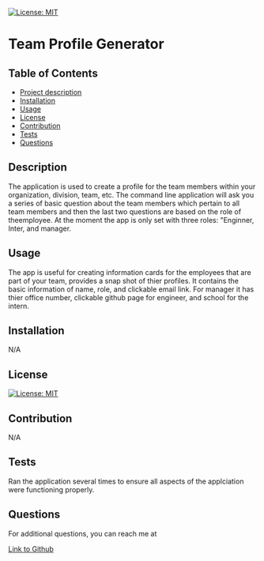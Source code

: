 [![License: MIT](https://img.shields.io/badge/License-MIT-yellow.svg)](https://opensource.org/licenses/MIT)
  

  # Team Profile Generator
  
  ## Table of Contents
  - [Project description](#description)
  - [Installation](#installation)
  - [Usage](#usage)
  - [License](#license)
  - [Contribution](#contribution)
  - [Tests](#tests)
  - [Questions](#questions)


  ## Description 
 
  The application is used to create a profile for the team members within your organization, division, team, etc. The command line application will ask you a series of basic question about the team members which pertain to all team members and then the last two questions are based on the  role of theemployee. At the moment the app is only set with three roles: "Enginner, Inter, and manager. 

  ## Usage 
 
  The app is useful for creating information cards for the employees that are part of your team, provides a snap shot of thier profiles. It contains the basic information of name, role, and clickable email link. For manager it has thier office number, clickable github page for engineer, and school for the intern. 

  ## Installation 
  
  N/A

  ## License 
  
  [![License: MIT](https://img.shields.io/badge/License-MIT-yellow.svg)](https://opensource.org/licenses/MIT)

  ## Contribution 
  
  N/A

  ## Tests 
  
  Ran the application several times to ensure all aspects of the applciation were functioning properly. 

  ## Questions 
  
  

  For additional questions, you can reach me at 

  [Link to Github](https://github.com/)
